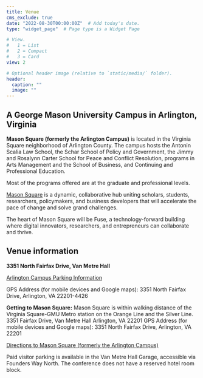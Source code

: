 ```yaml
---
title: Venue
cms_exclude: true
date: "2022-08-30T00:00:00Z"  # Add today's date.
type: "widget_page"  # Page type is a Widget Page

# View.
#   1 = List
#   2 = Compact
#   3 = Card
view: 2

# Optional header image (relative to `static/media/` folder).
header:
  caption: ""
  image: ""
---
```


## A George Mason University Campus in Arlington, Virginia

**Mason Square (formerly the Arlington Campus)** is located in the Virginia Square neighborhood of Arlington County. The campus hosts the Antonin Scalia Law School, the Schar School of Policy and Government, the Jimmy and Rosalynn Carter School for Peace and Conflict Resolution, programs in Arts Management and the School of Business, and Continuing and Professional Education.

Most of the programs offered are at the graduate and professional levels.

[Mason Square](https://masonsquare.gmu.edu/) is a dynamic, collaborative hub uniting scholars, students, researchers, policymakers, and business developers that will accelerate the pace of change and solve grand challenges.

The heart of Mason Square will be Fuse, a technology-forward building where digital innovators, researchers, and entrepreneurs can collaborate and thrive.

## Venue information

**3351 North Fairfax Drive, Van Metre Hall**

[Arlington Campus Parking Information](http://parking.gmu.edu/arlingtoncampusparking.html)

GPS Address (for mobile devices and Google maps):
3351 North Fairfax Drive, Arlington, VA 22201-4426

**Getting to Mason Square:**
Mason Square is within walking distance of the Virginia Square-GMU Metro station on the Orange Line and the Silver Line.
3351 Fairfax Drive, Van Metre Hall
Arlington, VA 22201
GPS Address (for mobile devices and Google maps): 3351 North Fairfax Drive, Arlington, VA 22201

[Directions to Mason Square (formerly the Arlington Campus)](https://info.gmu.edu/campus-maps-and-directions/mason-square-directions/)

Paid visitor parking is available in the Van Metre Hall Garage, accessible via Founders Way North.
The conference does not have a reserved hotel room block.